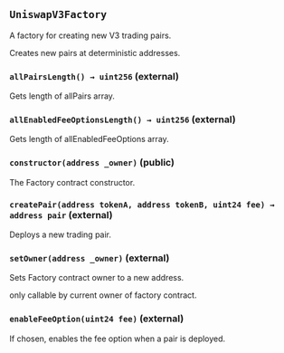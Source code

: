 ## `UniswapV3Factory`

A factory for creating new V3 trading pairs.


Creates new pairs at deterministic addresses.


### `allPairsLength() → uint256` (external)

Gets length of allPairs array.




### `allEnabledFeeOptionsLength() → uint256` (external)

Gets length of allEnabledFeeOptions array.




### `constructor(address _owner)` (public)

The Factory contract constructor.




### `createPair(address tokenA, address tokenB, uint24 fee) → address pair` (external)

Deploys a new trading pair.




### `setOwner(address _owner)` (external)

Sets Factory contract owner to a new address.


only callable by current owner of factory contract.

### `enableFeeOption(uint24 fee)` (external)

If chosen, enables the fee option when a pair is deployed.





